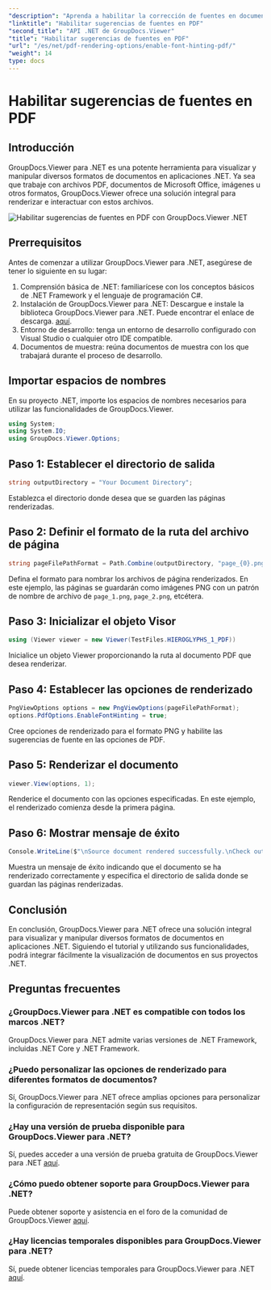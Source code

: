 ```yaml
---
"description": "Aprenda a habilitar la corrección de fuentes en documentos PDF con GroupDocs.Viewer para .NET. Siga nuestro tutorial paso a paso para una integración perfecta."
"linktitle": "Habilitar sugerencias de fuentes en PDF"
"second_title": "API .NET de GroupDocs.Viewer"
"title": "Habilitar sugerencias de fuentes en PDF"
"url": "/es/net/pdf-rendering-options/enable-font-hinting-pdf/"
"weight": 14
type: docs
---
```

# Habilitar sugerencias de fuentes en PDF

## Introducción
GroupDocs.Viewer para .NET es una potente herramienta para visualizar y manipular diversos formatos de documentos en aplicaciones .NET. Ya sea que trabaje con archivos PDF, documentos de Microsoft Office, imágenes u otros formatos, GroupDocs.Viewer ofrece una solución integral para renderizar e interactuar con estos archivos.

![Habilitar sugerencias de fuentes en PDF con GroupDocs.Viewer .NET](/viewer/pdf-rendering-options/enable-font-hinting-in-pdf.png)

## Prerrequisitos
Antes de comenzar a utilizar GroupDocs.Viewer para .NET, asegúrese de tener lo siguiente en su lugar:
1. Comprensión básica de .NET: familiarícese con los conceptos básicos de .NET Framework y el lenguaje de programación C#.
2. Instalación de GroupDocs.Viewer para .NET: Descargue e instale la biblioteca GroupDocs.Viewer para .NET. Puede encontrar el enlace de descarga. [aquí](https://releases.groupdocs.com/viewer/net/).
3. Entorno de desarrollo: tenga un entorno de desarrollo configurado con Visual Studio o cualquier otro IDE compatible.
4. Documentos de muestra: reúna documentos de muestra con los que trabajará durante el proceso de desarrollo.

## Importar espacios de nombres
En su proyecto .NET, importe los espacios de nombres necesarios para utilizar las funcionalidades de GroupDocs.Viewer.

```csharp
using System;
using System.IO;
using GroupDocs.Viewer.Options;
```
## Paso 1: Establecer el directorio de salida
```csharp
string outputDirectory = "Your Document Directory";
```
Establezca el directorio donde desea que se guarden las páginas renderizadas.
## Paso 2: Definir el formato de la ruta del archivo de página
```csharp
string pageFilePathFormat = Path.Combine(outputDirectory, "page_{0}.png");
```
Defina el formato para nombrar los archivos de página renderizados. En este ejemplo, las páginas se guardarán como imágenes PNG con un patrón de nombre de archivo de `page_1.png`, `page_2.png`, etcétera.
## Paso 3: Inicializar el objeto Visor
```csharp
using (Viewer viewer = new Viewer(TestFiles.HIEROGLYPHS_1_PDF))
```
Inicialice un objeto Viewer proporcionando la ruta al documento PDF que desea renderizar.
## Paso 4: Establecer las opciones de renderizado
```csharp
PngViewOptions options = new PngViewOptions(pageFilePathFormat);
options.PdfOptions.EnableFontHinting = true;
```
Cree opciones de renderizado para el formato PNG y habilite las sugerencias de fuente en las opciones de PDF.
## Paso 5: Renderizar el documento
```csharp
viewer.View(options, 1);
```
Renderice el documento con las opciones especificadas. En este ejemplo, el renderizado comienza desde la primera página.
## Paso 6: Mostrar mensaje de éxito
```csharp
Console.WriteLine($"\nSource document rendered successfully.\nCheck output in {outputDirectory}.");
```
Muestra un mensaje de éxito indicando que el documento se ha renderizado correctamente y especifica el directorio de salida donde se guardan las páginas renderizadas.

## Conclusión
En conclusión, GroupDocs.Viewer para .NET ofrece una solución integral para visualizar y manipular diversos formatos de documentos en aplicaciones .NET. Siguiendo el tutorial y utilizando sus funcionalidades, podrá integrar fácilmente la visualización de documentos en sus proyectos .NET.
## Preguntas frecuentes
### ¿GroupDocs.Viewer para .NET es compatible con todos los marcos .NET?
GroupDocs.Viewer para .NET admite varias versiones de .NET Framework, incluidas .NET Core y .NET Framework.
### ¿Puedo personalizar las opciones de renderizado para diferentes formatos de documentos?
Sí, GroupDocs.Viewer para .NET ofrece amplias opciones para personalizar la configuración de representación según sus requisitos.
### ¿Hay una versión de prueba disponible para GroupDocs.Viewer para .NET?
Sí, puedes acceder a una versión de prueba gratuita de GroupDocs.Viewer para .NET [aquí](https://releases.groupdocs.com/).
### ¿Cómo puedo obtener soporte para GroupDocs.Viewer para .NET?
Puede obtener soporte y asistencia en el foro de la comunidad de GroupDocs.Viewer [aquí](https://forum.groupdocs.com/c/viewer/9).
### ¿Hay licencias temporales disponibles para GroupDocs.Viewer para .NET?
Sí, puede obtener licencias temporales para GroupDocs.Viewer para .NET [aquí](https://purchase.groupdocs.com/temporary-license/).